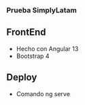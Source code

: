 ### Prueba SimplyLatam
## FrontEnd

- Hecho con Angular 13
- Bootstrap 4

## Deploy

- Comando ng serve